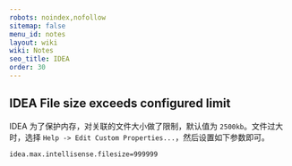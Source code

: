 ```yaml
---
robots: noindex,nofollow
sitemap: false
menu_id: notes
layout: wiki
wiki: Notes
seo_title: IDEA
order: 30
---
```


## IDEA File size exceeds configured limit

IDEA 为了保护内存，对关联的文件大小做了限制，默认值为 `2500kb`。文件过大时，选择 `Help -> Edit Custom Properties...`，然后设置如下参数即可。

```properties
idea.max.intellisense.filesize=999999
```

